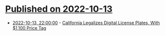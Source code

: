 # [Published on 2022-10-13](index.md)

* [2022-10-13, 22:00:00](https://tech.slashdot.org/story/22/10/13/2047242/california-legalizes-digital-license-plates-with-1100-price-tag?utm_source=rss1.0mainlinkanon&utm_medium=feed) - [California Legalizes Digital License Plates, With $1,100 Price Tag](https://tech.slashdot.org/story/22/10/13/2047242/california-legalizes-digital-license-plates-with-1100-price-tag?utm_source=rss1.0mainlinkanon&utm_medium=feed)
